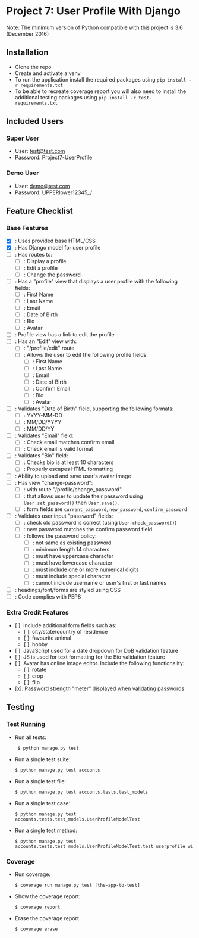 Project 7: User Profile With Django
===================================

Note: The minimum version of Python compatible with this project is 3.6 (December 2016)

Installation
------------

- Clone the repo
- Create and activate a venv
- To run the application install the required packages using `pip install -r requirements.txt`
- To be able to recreate coverage report you will also need to install the additional testing packages 
  using `pip install -r test-requirements.txt`

Included Users
--------------

### Super User ###

- User: test@test.com
- Password: Project7-UserProfile

### Demo User ###

- User: demo@test.com
- Password: UPPERlower12345,./

Feature Checklist
-----------------

### Base Features ###

- [x] : Uses provided base HTML/CSS
- [x] : Has Django model for user profile
- [ ] : Has routes to:
  - [ ] : Display a profile
  - [ ] : Edit a profile
  - [ ] : Change the password
- [ ] : Has a "profile" view that displays a user profile with the following
  fields:
  - [ ] : First Name
  - [ ] : Last Name
  - [ ] : Email
  - [ ] : Date of Birth
  - [ ] : Bio
  - [ ] : Avatar
- [ ] : Profile view has a link to edit the profile
- [ ] : Has an "Edit" view with:
  - [ ] : "/profile/edit" route
  - [ ] : Allows the user to edit the following profile fields:
    - [ ] : First Name
    - [ ] : Last Name
    - [ ] : Email
    - [ ] : Date of Birth
    - [ ] : Confirm Email
    - [ ] : Bio
    - [ ] : Avatar
- [ ] : Validates "Date of Birth" field, supporting the following formats:
  - [ ] : YYYY-MM-DD
  - [ ] : MM/DD/YYYY
  - [ ] : MM/DD/YY
- [ ] : Validates "Email" field:
  - [ ] : Check email matches confirm email
  - [ ] : Check email is valid format
- [ ] : Validates "Bio" field:
  - [ ] : Checks bio is at least 10 characters
  - [ ] : Properly escapes HTML formatting
- [ ] : Ability to upload and save user's avatar image
- [ ] : Has view "change-password":
  - [ ] : with route "/profile/change_password"
  - [ ] : that allows user to update their password using `User.set_password()` 
    then `User.save()`.
  - [ ] : form fields are `current_password`, `new_password`, `confirm_password`
- [ ] : Validates user input "password" fields:
  - [ ] : check old password is correct (using `User.check_password()`)
  - [ ] : new password matches the confirm password field
  - [ ] : follows the password policy:
    - [ ] : not same as existing password
    - [ ] : minimum length 14 characters
    - [ ] : must have uppercase character
    - [ ] : must have lowercase character
    - [ ] : must include one or more numerical digits
    - [ ] : must include special character
    - [ ] : cannot include username or user's first or last names
- [ ] : headings/font/forms are styled using CSS
- [ ] : Code complies with PEP8

### Extra Credit Features ###

- [ ]: Include additional form fields such as:
  - [ ]: city/state/country of residence
  - [ ]: favourite animal
  - [ ]: hobby
- [ ]: JavaScript used for a date dropdown for DoB validation feature
- [ ]: JS is used for text formatting for the Bio validation feature
- [ ]: Avatar has online image editor. Include the following functionality:
  - [ ]: rotate
  - [ ]: crop
  - [ ]: flip
- [x]: Password strength "meter" displayed when validating passwords

Testing
-------

### [Test Running](https://docs.djangoproject.com/en/2.2/topics/testing/overview/#running-tests) ###

- Run all tests:
  ```console
   $ python manage.py test
   ```

- Run a single test suite:
  ```console
  $ python manage.py test accounts
  ```

- Run a single test file:
  ```console
  $ python manage.py test accounts.tests.test_models
  ```

- Run a single test case:
  ```console
  $ python manage.py test accounts.tests.test_models.UserProfileModelTest
  ```

- Run a single test method:
  ```console
  $ python manage.py test accounts.tests.test_models.UserProfileModelTest.test_userprofile_without_required_fields_is_invalid
  ```

### Coverage ###

- Run coverage:
  ```console
  $ coverage run manage.py test [the-app-to-test]
  ```

- Show the coverage report:
  ```console
  $ coverage report
  ```

- Erase the coverage report
  ```console
  $ coverage erase
  ```
